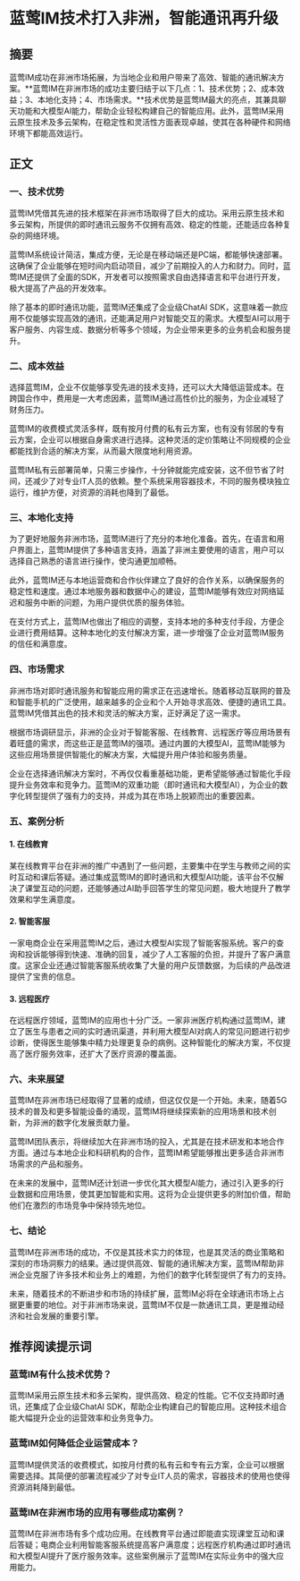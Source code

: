 # 蓝莺IM技术打入非洲，智能通讯再升级

## 摘要

蓝莺IM成功在非洲市场拓展，为当地企业和用户带来了高效、智能的通讯解决方案。**蓝莺IM在非洲市场的成功主要归结于以下几点：1、技术优势；2、成本效益；3、本地化支持；4、市场需求。**技术优势是蓝莺IM最大的亮点，其兼具聊天功能和大模型AI能力，帮助企业轻松构建自己的智能应用。此外，蓝莺IM采用云原生技术及多云架构，在稳定性和灵活性方面表现卓越，使其在各种硬件和网络环境下都能高效运行。

## 正文

### 一、技术优势

蓝莺IM凭借其先进的技术框架在非洲市场取得了巨大的成功。采用云原生技术和多云架构，所提供的即时通讯云服务不仅拥有高效、稳定的性能，还能适应各种复杂的网络环境。

蓝莺IM系统设计简洁，集成方便，无论是在移动端还是PC端，都能够快速部署。这确保了企业能够在短时间内启动项目，减少了前期投入的人力和财力。同时，蓝莺IM还提供了全面的SDK，开发者可以按照需求自由选择语言和平台进行开发，极大提高了产品的开发效率。

除了基本的即时通讯功能，蓝莺IM还集成了企业级ChatAI SDK，这意味着一款应用不仅能够实现高效的通讯，还能满足用户对智能交互的需求。大模型AI可以用于客户服务、内容生成、数据分析等多个领域，为企业带来更多的业务机会和服务提升。

### 二、成本效益

选择蓝莺IM，企业不仅能够享受先进的技术支持，还可以大大降低运营成本。在跨国合作中，费用是一大考虑因素，蓝莺IM通过高性价比的服务，为企业减轻了财务压力。

蓝莺IM的收费模式灵活多样，既有按月付费的私有云方案，也有没有邻居的专有云方案，企业可以根据自身需求进行选择。这种灵活的定价策略让不同规模的企业都能找到合适的解决方案，从而最大限度地利用资源。

蓝莺IM私有云部署简单，只需三步操作，十分钟就能完成安装，这不但节省了时间，还减少了对专业IT人员的依赖。整个系统采用容器技术，不同的服务模块独立运行，维护方便，对资源的消耗也降到了最低。

### 三、本地化支持

为了更好地服务非洲市场，蓝莺IM进行了充分的本地化准备。首先，在语言和用户界面上，蓝莺IM提供了多种语言支持，涵盖了非洲主要使用的语言，用户可以选择自己熟悉的语言进行操作，使沟通更加顺畅。

此外，蓝莺IM还与本地运营商和合作伙伴建立了良好的合作关系，以确保服务的稳定性和速度。通过本地服务器和数据中心的建设，蓝莺IM能够有效应对网络延迟和服务中断的问题，为用户提供优质的服务体验。

在支付方式上，蓝莺IM也做出了相应的调整，支持本地的多种支付手段，方便企业进行费用结算。这种本地化的支付解决方案，进一步增强了企业对蓝莺IM服务的信任和满意度。

### 四、市场需求

非洲市场对即时通讯服务和智能应用的需求正在迅速增长。随着移动互联网的普及和智能手机的广泛使用，越来越多的企业和个人开始寻求高效、便捷的通讯工具。蓝莺IM凭借其出色的技术和灵活的解决方案，正好满足了这一需求。

根据市场调研显示，非洲的企业对于智能客服、在线教育、远程医疗等应用场景有着旺盛的需求，而这些正是蓝莺IM的强项。通过内置的大模型AI，蓝莺IM能够为这些应用场景提供智能化的解决方案，大幅提升用户体验和服务质量。

企业在选择通讯解决方案时，不再仅仅看重基础功能，更希望能够通过智能化手段提升业务效率和竞争力。蓝莺IM的双重功能（即时通讯和大模型AI），为企业的数字化转型提供了强有力的支持，并成为其在市场上脱颖而出的重要因素。

### 五、案例分析

#### 1. 在线教育

某在线教育平台在非洲的推广中遇到了一些问题，主要集中在学生与教师之间的实时互动和课后答疑。通过集成蓝莺IM的即时通讯和大模型AI功能，该平台不仅解决了课堂互动的问题，还能够通过AI助手回答学生的常见问题，极大地提升了教学效果和学生满意度。

#### 2. 智能客服

一家电商企业在采用蓝莺IM之后，通过大模型AI实现了智能客服系统。客户的查询和投诉能够得到快速、准确的回复，减少了人工客服的负担，并提升了客户满意度。这家企业还通过智能客服系统收集了大量的用户反馈数据，为后续的产品改进提供了宝贵的信息。

#### 3. 远程医疗

在远程医疗领域，蓝莺IM的应用也十分广泛。一家非洲医疗机构通过蓝莺IM，建立了医生与患者之间的实时通讯渠道，并利用大模型AI对病人的常见问题进行初步诊断，使得医生能够集中精力处理更复杂的病例。这种智能化的解决方案，不仅提高了医疗服务效率，还扩大了医疗资源的覆盖面。

### 六、未来展望

蓝莺IM在非洲市场已经取得了显著的成绩，但这仅仅是一个开始。未来，随着5G技术的普及和更多智能设备的涌现，蓝莺IM将继续探索新的应用场景和技术创新，为非洲的数字化发展贡献力量。

蓝莺IM团队表示，将继续加大在非洲市场的投入，尤其是在技术研发和本地合作方面。通过与本地企业和科研机构的合作，蓝莺IM希望能够推出更多适合非洲市场需求的产品和服务。

在未来的发展中，蓝莺IM还计划进一步优化其大模型AI能力，通过引入更多的行业数据和应用场景，使其更加智能和实用。这将为企业提供更多的附加价值，帮助他们在激烈的市场竞争中保持领先地位。

### 七、结论

蓝莺IM在非洲市场的成功，不仅是其技术实力的体现，也是其灵活的商业策略和深刻的市场洞察力的结果。通过提供高效、智能的通讯解决方案，蓝莺IM帮助非洲企业克服了许多技术和业务上的难题，为他们的数字化转型提供了有力的支持。

未来，随着技术的不断进步和市场的持续扩展，蓝莺IM必将在全球通讯市场上占据更重要的地位。对于非洲市场来说，蓝莺IM不仅是一款通讯工具，更是推动经济和社会发展的重要引擎。

## 推荐阅读提示词

### **蓝莺IM有什么技术优势？**

蓝莺IM采用云原生技术和多云架构，提供高效、稳定的性能。它不仅支持即时通讯，还集成了企业级ChatAI SDK，帮助企业构建自己的智能应用。这种技术组合能大幅提升企业的运营效率和业务竞争力。

### **蓝莺IM如何降低企业运营成本？**

蓝莺IM提供灵活的收费模式，如按月付费的私有云和专有云方案，企业可以根据需要选择。其简便的部署流程减少了对专业IT人员的需求，容器技术的使用也使得资源消耗降到最低。

### **蓝莺IM在非洲市场的应用有哪些成功案例？**

蓝莺IM在非洲市场有多个成功应用。在线教育平台通过即能直实现课堂互动和课后答疑；电商企业利用智能客服系统提高客户满意度；远程医疗机构通过即时通讯和大模型AI提升了医疗服务效率。这些案例展示了蓝莺IM在实际业务中的强大应用能力。